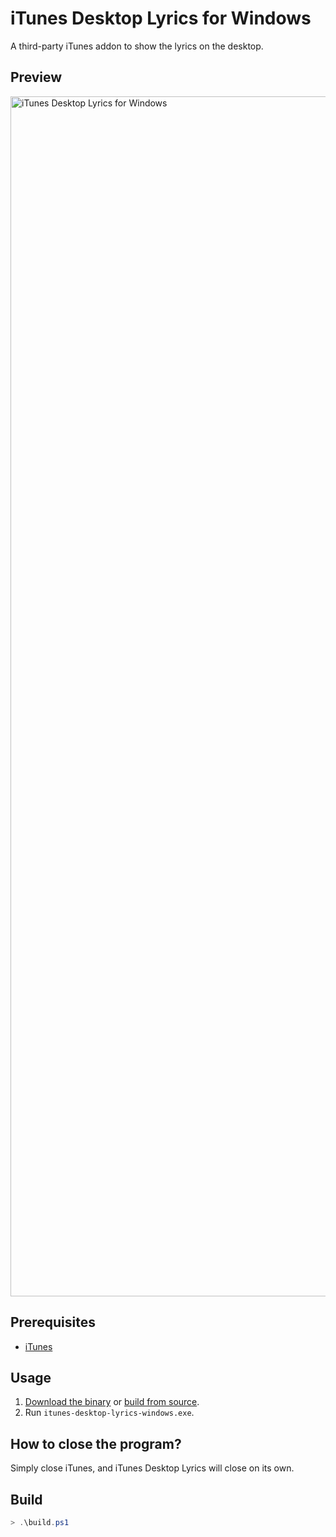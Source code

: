 # iTunes Desktop Lyrics for Windows

A third-party iTunes addon to show the lyrics on the desktop.

## Preview

<img width="1920" src="preview.png" alt="iTunes Desktop Lyrics for Windows" />

## Prerequisites

- [iTunes](https://www.microsoft.com/en-us/p/itunes/9pb2mz1zmb1s)

## Usage

1. [Download the binary](https://github.com/lujjjh/itunes-desktop-lyrics-windows/releases/latest/download/itunes-desktop-lyrics-windows.exe) or [build from source](#build).
2. Run `itunes-desktop-lyrics-windows.exe`.

## How to close the program?

Simply close iTunes, and iTunes Desktop Lyrics will close on its own.

## Build

```powershell
> .\build.ps1
```
